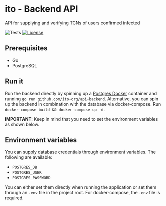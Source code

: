 # ito - Backend API

API for supplying and verifying TCNs of users confirmed infected

![Tests](https://github.com/ito-org/api-backend/workflows/Continuous%20Integration/badge.svg)
[![License](https://img.shields.io/badge/license-BSD--3--Clause--Clear-brightgreen)](LICENSE)

## Prerequisites

- Go
- PostgreSQL

## Run it

Run the backend directly by spinning up a [Postgres Docker](https://hub.docker.com/_/postgres/) container and running `go run github.com/ito-org/api-backend`. Alternative, you can spin up the backend in combination with the database via docker-compose. Run `docker-compose build && docker-compose up -d`.

**IMPORTANT**: Keep in mind that you need to set the environment variables as shown below.

## Environment variables

You can supply database credentials through environment variables. The following are available:

* `POSTGRES_DB`
* `POSTGRES_USER`
* `POSTGRES_PASSWORD`

You can either set them directly when running the application or set them through an `.env` file in the project root. For docker-compose, the `.env` file is required.
